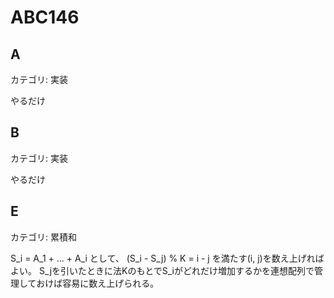 # ABC146

## A
カテゴリ: 実装

やるだけ

## B
カテゴリ: 実装

やるだけ

## E
カテゴリ: 累積和

S_i = A_1 + ... + A_i として、 (S_i - S_j) % K = i - j を満たす(i, j)を数え上げればよい。
S_jを引いたときに法KのもとでS_iがどれだけ増加するかを連想配列で管理しておけば容易に数え上げられる。
